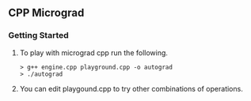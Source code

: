 ## CPP Micrograd

### Getting Started
1. To play with micrograd cpp run the following.
    ```
    > g++ engine.cpp playground.cpp -o autograd
    > ./autograd
    ```
2. You can edit playgound.cpp to try other combinations of operations.
